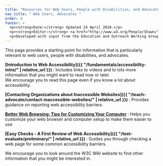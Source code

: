 ```yaml
---
title: "Resources for Web Users, People with Disabilities, and Advocates"
nav_title: " Web Users, Advocates "
order: 8
footer: >
  <p><strong>Date:</strong> Updated 24 April 2018.</p>
  <p><strong>Editor:</strong> <a href="http://www.w3.org/People/Shawn/">Shawn Lawton Henry</a>.</p>
  <p>Developed with input from the Education and Outreach Working Group (<a href="http://www.w3.org/WAI/EO/">EOWG</a>).</p>
---
```


This page provides a starting point for information that is particularly relevant to web users, people with disabilities, and advocates.

**[Introduction to Web Accessibility]({{ "/fundamentals/accessibility-intro/" | relative_url }})**
: Includes links to videos and to lots more information that you might want to read now or later.<br/>We encourage you to read this page even if you know a lot about accessibility.

**[Contacting Organizations about Inaccessible  Websites]({{ "/teach-advocate/contact-inaccessible-websites/" |  relative_url }})**
: Provides guidance on reporting web accessibility barriers.

**[Better Web Browsing: Tips for Customizing Your Computer](https://www.w3.org/WAI/users/browsing)**
: Helps you customize your web browser and  computer setup to make them easier to use

**[Easy Checks - A First Review of Web Accessibility]({{  "/test-evaluate/preliminary/" | relative_url }})**
: Guides you through  checking a web page for some common accessibility barriers.

We encourage you to look around the W3C WAI website to find other information that you might be interested in.
